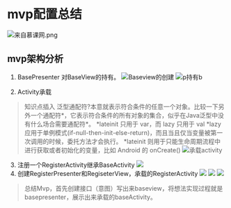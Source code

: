 # mvp配置总结
![来自慕课网.png](https://upload-images.jianshu.io/upload_images/3404918-d22181427c9b0775.png?imageMogr2/auto-orient/strip%7CimageView2/2/w/1240)
## mvp架构分析
1. BasePresenter <T>对BaseView的持有。
![Baseview的创建](https://upload-images.jianshu.io/upload_images/3404918-4e251d89c080b13b.png?imageMogr2/auto-orient/strip%7CimageView2/2/w/1240)
![p持有b](https://upload-images.jianshu.io/upload_images/3404918-8d58b64ebd70d934.png?imageMogr2/auto-orient/strip%7CimageView2/2/w/1240)

2. Activity承载
>知识点插入
>泛型通配符?本意就表示符合条件的任意一个对象。比较一下另外一个通配符\*，它表示符合条件的所有对象的集合，似乎在Java泛型中没有什么场合需要通配符\*。
>*lateinit 只用于 var，而 lazy 只用于 val
>*lazy 应用于单例模式(if-null-then-init-else-return)，而且当且仅当变量被第一次调用的时候，委托方法才会执行。
*lateinit 则用于只能生命周期流程中进行获取或者初始化的变量，比如 Android 的 onCreate()
![承载activity](https://upload-images.jianshu.io/upload_images/3404918-de6e353c83e864bc.png?imageMogr2/auto-orient/strip%7CimageView2/2/w/1240)
3. 注册一个RegisterActivity继承BaseActivity<RegisterPresenter>
![](https://upload-images.jianshu.io/upload_images/3404918-97d1cd767eaf30d1.png?imageMogr2/auto-orient/strip%7CimageView2/2/w/1240)
4. 创建RegisterPresenter和RegiseterView，承载的RegisterActivity
![](https://upload-images.jianshu.io/upload_images/3404918-9aa963b33924aefe.png?imageMogr2/auto-orient/strip%7CimageView2/2/w/1240)
![](https://upload-images.jianshu.io/upload_images/3404918-21dc6a1407ed0478.png?imageMogr2/auto-orient/strip%7CimageView2/2/w/1240)
![](https://upload-images.jianshu.io/upload_images/3404918-975f3bc637779a72.png?imageMogr2/auto-orient/strip%7CimageView2/2/w/1240)
>总结Mvp，首先创建接口（意图）写出来baseview，将想法实现过程就是basepresenter，展示出来承载的baseActivity。
